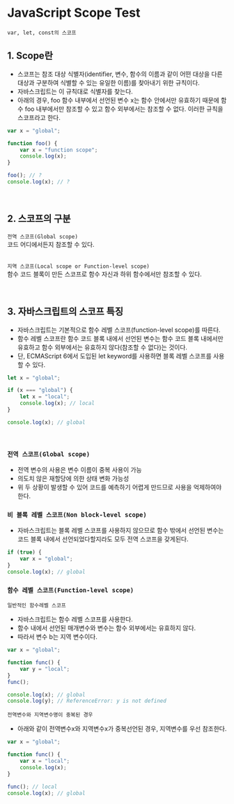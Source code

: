 # JavaScript Scope Test

`var, let, const의 스코프`

## 1. Scope란

-   스코프는 참조 대상 식별자(identifier, 변수, 함수의 이름과 같이 어떤 대상을 다른 대상과 구분하여 식별할 수 있는 유일한 이름)를 찾아내기 위한 규칙이다.
-   자바스크립트는 이 규칙대로 식별자를 찾는다.
-   아래의 경우, foo 함수 내부에서 선언된 변수 x는 함수 안에서만 유효하기 때문에 함수 foo 내부에서만 참조할 수 있고 함수 외부에서는 참조할 수 없다. 이러한 규칙을 스코프라고 한다.

```js
var x = "global";

function foo() {
    var x = "function scope";
    console.log(x);
}

foo(); // ?
console.log(x); // ?
```

<br/>

## 2. 스코프의 구분

`전역 스코프(Global scope)`<br/>
코드 어디에서든지 참조할 수 있다.<br/><br/>

`지역 스코프(Local scope or Function-level scope)`<br/>
함수 코드 블록이 만든 스코프로 함수 자신과 하위 함수에서만 참조할 수 있다.

<br/>

## 3. 자바스크립트의 스코프 특징

-   자바스크립트는 기본적으로 함수 레벨 스코프(function-level scope)를 따른다.
-   함수 레벨 스코프란 함수 코드 블록 내에서 선언된 변수는 함수 코드 블록 내에서만 유효하고 함수 외부에서는 유효하지 않다(참조할 수 없다)는 것이다.
-   단, ECMAScript 6에서 도입된 let keyword를 사용하면 블록 레벨 스코프를 사용할 수 있다.

```js
let x = "global";

if (x === "global") {
    let x = "local";
    console.log(x); // local
}

console.log(x); // global
```

<br/>

### `전역 스코프(Global scope)`

-   전역 변수의 사용은 변수 이름이 중복 사용이 가능
-   의도치 않은 재할당에 의한 상태 변화 가능성
-   위 두 상황이 발생할 수 있어 코드를 예측하기 어렵게 만드므로 사용을 억제하여야 한다.

### `비 블록 레벨 스코프(Non block-level scope)`

-   자바스크립트는 블록 레벨 스코프를 사용하지 않으므로 함수 밖에서 선언된 변수는 코드 블록 내에서 선언되었다할지라도 모두 전역 스코프을 갖게된다.

```js
if (true) {
    var x = "global";
}
console.log(x); // global
```

### `함수 레벨 스코프(Function-level scope)`

`일반적인 함수레벨 스코프`

-   자바스크립트는 함수 레벨 스코프를 사용한다.
-   함수 내에서 선언된 매개변수와 변수는 함수 외부에서는 유효하지 않다.
-   따라서 변수 b는 지역 변수이다.

```js
var x = "global";

function func() {
    var y = "local";
}
func();

console.log(x); // global
console.log(y); // ReferenceError: y is not defined
```

`전역변수와 지역변수명이 중복된 경우`

-   아래와 같이 전역변수x와 지역변수x가 중복선언된 경우, 지역변수를 우선 참조한다.

```js
var x = "global";

function func() {
    var x = "local";
    console.log(x);
}

func(); // local
console.log(x); // global
```
